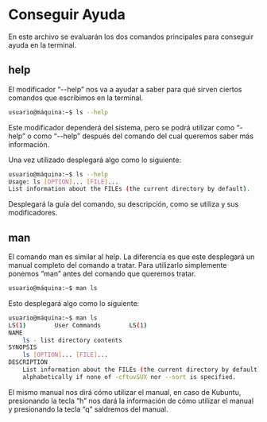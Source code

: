 # Conseguir Ayuda

En este archivo se evaluarán los dos comandos principales para conseguir ayuda en la terminal.

## help

El modificador “--help” nos va a ayudar a saber para qué sirven ciertos comandos que escribimos en la terminal.

```bash
usuario@máquina:~$ ls --help
```


Este modificador dependerá del sistema, pero se podrá utilizar como “-help” o como “--help” después del comando del cual queremos saber más información. 

Una vez utilizado desplegará algo como lo siguiente:

```bash
usuario@máquina:~$ ls --help
Usage: ls [OPTION]... [FILE]... 
List information about the FILEs (the current directory by default).
```


Desplegará la guía del comando, su descripción, como se utiliza y sus modificadores.

## man

El comando man es similar al help. La diferencia es que este desplegará un manual completo del comando a tratar. Para utilizarlo simplemente ponemos “man” antes del comando que queremos tratar.

```bash
usuario@máquina:~$ man ls
```


Esto desplegará algo como lo siguiente:

```bash
usuario@máquina:~$ man ls
LS(1)        User Commands        LS(1)
NAME   
	ls - list directory contents
SYNOPSIS   
	ls [OPTION]... [FILE]...
DESCRIPTION   
	List information about the FILEs (the current directory by default). Sort entries 	
	alphabetically if none of -cftuvSUX nor --sort is specified.
```

El mismo manual nos dirá cómo utilizar el manual, en caso de Kubuntu, presionando la tecla “h” nos dará la información de cómo utilizar el manual y presionando la tecla “q” saldremos del manual.